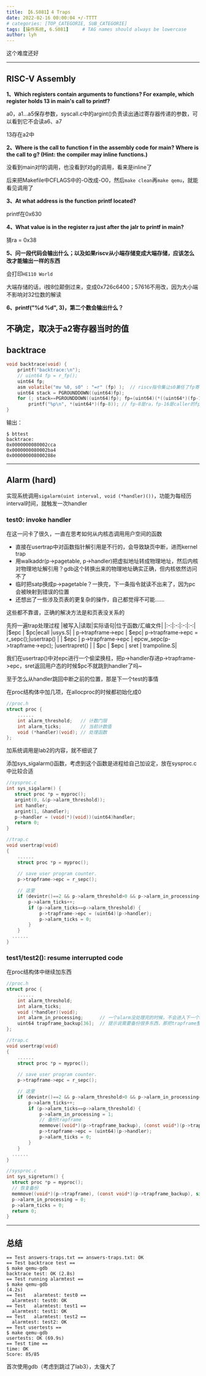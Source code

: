 ```yaml
---
title: 【6.S081】4 Traps
date: 2022-02-16 00:00:04 +/-TTTT
# categories: [TOP_CATEGORIE, SUB_CATEGORIE]
tags: [操作系统, 6.S081]     # TAG names should always be lowercase
author: lyh
---
```


这个难度还好

---
## RISC-V Assembly
**1、Which registers contain arguments to functions? For example, which register holds 13 in main's call to printf?**

a0，a1...a5保存参数，syscall.c中的argint()负责读出通过寄存器传递的参数，可以看到它不会读a6、a7

13存在a2中

**2、Where is the call to function f in the assembly code for main? Where is the call to g? (Hint: the compiler may inline functions.)**

没看到main对f的调用，也没看到f对g的调用，看来是inline了

后来把Makefile中CFLAGS中的-O改成-O0，然后`make clean`再`make qemu`，就能看见调用了

**3、At what address is the function printf located?**

printf在0x630

**4、What value is in the register ra just after the jalr to printf in main?**

猜ra = 0x38

**5、问一段代码会输出什么；以及如果riscv从小端存储变成大端存储，应该怎么改才能输出一样的东西**

会打印`HE110 World`

大端存储的话，i按8位颠倒过来，变成0x726c6400；57616不用改，因为大小端不影响对32位数的解读

**6、printf("%d %d", 3)，第二个数会输出什么？**

不确定，取决于a2寄存器当时的值
---
## backtrace

```c
void backtrace(void) {
    printf("backtrace:\n");
    // uint64 fp = r_fp();
    uint64 fp;
    asm volatile("mv %0, s0" : "=r" (fp) );  // riscv指令集让s0兼任了fp寄存器
    uint64 stack = PGROUNDDOWN((uint64)fp);
    for (; stack==PGROUNDDOWN((uint64)fp); fp=(uint64)(*((uint64*)(fp-16))))
        printf("%p\n", *(uint64*)(fp-8)); // fp-8是ra，fp-16是caller的fp
}
```

输出：
```
$ bttest
backtrace:
0x0000000080002cca
0x0000000080002ba4
0x000000008000288e
```
---
## Alarm (hard)

实现系统调用`sigalarm(uint interval, void (*handler)())`，功能为每经历interval时间，就触发一次handler

### test0: invoke handler

在这一问卡了很久，一直在思考如何从内核态调用用户空间的函数

- 直接在usertrap中对函数指针解引用是不行的，会导致缺页中断，进而kernel trap
- 用walkaddr(p->pagetable, p->handler)把虚拟地址转成物理地址，然后内核对物理地址解引用？gdb这个转换出来的物理地址确实正确，但内核依然访问不了
- 临时把satp换成p->pagetable？一换完，下一条指令就读不出来了，因为pc会被映射到错误的位置
- 还想出了一些涉及页表的更复杂的操作，自己都觉得不可能......
  
这些都不靠谱，正确的解决方法是和页表没关系的

先捋一遍trap处理过程
|被写入|读取|实际语句|位于函数/汇编文件|
|:-:|:-:|:-:|:-:|
|$epc | $pc|ecall |usys.S|
| p->trapframe->epc | $epc| p->trapframe->epc = r_sepc();|usertrap() |
| $epc | p->trapframe->epc | epcw_sepc(p->trapframe->epc); |usertrapret() |
| $pc  | $epc | sret | trampoline.S|

我们在usertrap()中对epc进行一个偷梁换柱，把p->handler存进p->trapframe->epc，sret返回用户态的时候$pc不就跳到handler了吗~

至于怎么从handler跳回中断之前的位置，那是下一个test的事情

在proc结构体中加几项，在allocproc的时候都初始化成0
```c
//proc.h
struct proc {
    ......
    int alarm_threshold;   // 计数门限
    int alarm_ticks;       // 当前计数值
    void (*handler)(void); // 处理函数
};
```
加系统调用是lab2的内容，就不细说了

添加sys_sigalarm()函数，考虑到这个函数是进程给自己加设定，放在sysproc.c中比较合适
```c
//sysproc.c
int sys_sigalarm() {
   struct proc *p = myproc();
   argint(0, &(p->alarm_threshold));
   int handler;
   argint(1, &handler);
   p->handler = (void(*)(void))(uint64)handler;
   return 0;
}
```
```c
//trap.c
void usertrap(void)
{
    ......
    struct proc *p = myproc();
    
    // save user program counter.
    p->trapframe->epc = r_sepc();

    // 这里
    if (devintr()==2 && p->alarm_threshold>0 && p->alarm_in_processing==0) {
        p->alarm_ticks++;
        if (p->alarm_ticks==p->alarm_threshold) {
            p->trapframe->epc = (uint64)(p->handler);
            p->alarm_ticks = 0;
        }
    }
  ......
}
```

### test1/test2(): resume interrupted code
在proc结构体中继续加东西
```c
//proc.h
struct proc {
    ......
    int alarm_threshold;
    int alarm_ticks;
    void (*handler)(void);
    int alarm_in_processing;      // 一个alarm没处理完的时候，不会进入下一个alarm
    uint64 trapframe_backup[36];  // 提示说需要备份很多东西，那把trapframe整个备份肯定没错了
};
```
```c
//trap.c
void usertrap(void)
{
    ......
    struct proc *p = myproc();
    
    // save user program counter.
    p->trapframe->epc = r_sepc();

    // 这里
    if (devintr()==2 && p->alarm_threshold>0 && p->alarm_in_processing==0) {
        p->alarm_ticks++;
        if (p->alarm_ticks==p->alarm_threshold) {
            p->alarm_in_processing = 1;
            // 备份trapframe
            memmove((void*)(p->trapframe_backup), (const void*)(p->trapframe), sizeof(uint64)*36);
            p->trapframe->epc = (uint64)(p->handler);
            p->alarm_ticks = 0;
        }
    }
  ......
}
```

```c
//sysproc.c
int sys_sigreturn() {
  struct proc *p = myproc();
  // 恢复备份
  memmove((void*)(p->trapframe), (const void*)(p->trapframe_backup), sizeof(uint64)*36);
  p->alarm_in_processing = 0;
  p->alarm_ticks = 0;
  return 0;
}
```
---
## 总结
```
== Test answers-traps.txt == answers-traps.txt: OK 
== Test backtrace test == 
$ make qemu-gdb
backtrace test: OK (2.8s) 
== Test running alarmtest == 
$ make qemu-gdb
(4.2s) 
== Test   alarmtest: test0 == 
  alarmtest: test0: OK 
== Test   alarmtest: test1 == 
  alarmtest: test1: OK 
== Test   alarmtest: test2 == 
  alarmtest: test2: OK 
== Test usertests == 
$ make qemu-gdb
usertests: OK (69.9s) 
== Test time == 
time: OK 
Score: 85/85
```

首次使用gdb（考虑到跳过了lab3），太强大了









